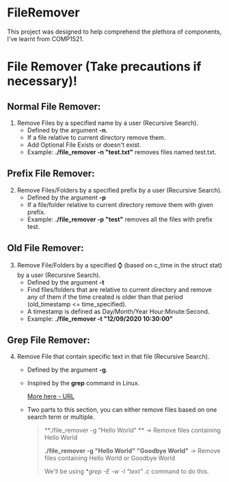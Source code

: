 # FileRemover
This project was designed to help comprehend the plethora of components, I've learnt from COMP1521.
# File Remover (Take precautions if necessary)!

## Normal File Remover:

1. Remove Files by a specified name by a user (Recursive Search).
   - Defined by the argument **-n**.
   - If a file relative to current directory remove them.
   - Add Optional File Exists or doesn't exist.
   - Example: **./file_remover -n "test.txt"** removes files named test.txt.

## Prefix File Remover:

2. Remove Files/Folders by a specified prefix by a user (Recursive Search).
   - Defined by the argument **-p**
   - If a file/folder relative to current directory remove them with given prefix.
   - Example: **./file_remover -p "test"** removes all the files with prefix test.

## Old File Remover:

3. Remove File/Folders by a specified :watch: (based on c_time in the struct stat) by a user (Recursive Search).
   - Defined by the argument **-t**
   - Find files/folders that are relative to current directory and remove any of them if the time created is older than that period (old_timestamp <= time_specified).
   - A timestamp is defined as Day/Month/Year Hour:Minute:Second.
   - Example: **./file_remover -t "12/09/2020 10:30:00"**

## Grep File Remover:

4. Remove File that contain specific text in that file (Recursive Search).

   - Defined by the argument **-g**.

   - Inspired by the **grep** command in Linux. 

     [More here - URL](https://www.howtogeek.com/496056/how-to-use-the-grep-command-on-linux/)

   - Two parts to this section, you can either remove files based on one search term or multiple.

     > **./file_remover -g "Hello World" ** -> Remove files containing Hello World
     >
     > **./file_remover -g "Hello World" "Goodbye World"** -> Remove files containing Hello World or Goodbye World
     >
     > We'll be using **grep -E -w -l "text" *.c** command to do this.

